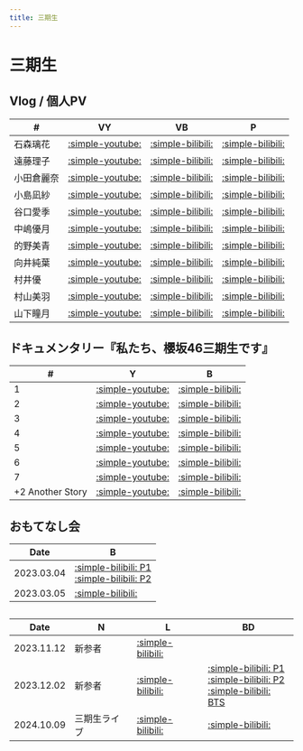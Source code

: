 ```yaml
---
title: 三期生
---
```


# 三期生
## Vlog / 個人PV
| #   | VY | VB | P |
| --- | --- | --- | --- | 
| 石森璃花 | [:simple-youtube:](https://www.youtube.com/watch?v=HaSxrJmAJIE) | [:simple-bilibili:](https://www.bilibili.com/video/BV17G4y1D7SU/) | [:simple-bilibili:](https://www.bilibili.com/video/BV1KH4y1r7sD/) | 
| 遠藤理子 | [:simple-youtube:](https://www.youtube.com/watch?v=S4Mb1_XmnNs) | [:simple-bilibili:](https://www.bilibili.com/video/BV1yT411f7xn/) | [:simple-bilibili:](https://www.bilibili.com/video/BV1SC4y1g7CL/) | 
| 小田倉麗奈 | [:simple-youtube:](https://www.youtube.com/watch?v=AkqDicIIYR4) | [:simple-bilibili:](https://www.bilibili.com/video/BV1tv4y1v7Dg/) | [:simple-bilibili:](https://www.bilibili.com/video/BV1sB4y1o7fM/) | 
| 小島凪紗 | [:simple-youtube:](https://www.youtube.com/watch?v=QFbV3Zuq8X4) | [:simple-bilibili:](https://www.bilibili.com/video/BV1dP4y1e7ee/) | [:simple-bilibili:](https://www.bilibili.com/video/BV14G41127kA/) | 
| 谷口愛季 | [:simple-youtube:](https://www.youtube.com/watch?v=TKD9ZnMj_f4) | [:simple-bilibili:](https://www.bilibili.com/video/BV1BP4y1k7iV/) | [:simple-bilibili:](https://www.bilibili.com/video/BV16h4y1q7BJ/) | 
| 中嶋優月 | [:simple-youtube:](https://www.youtube.com/watch?v=tC36nAdDP48) | [:simple-bilibili:](https://www.bilibili.com/video/BV1V84y187JY/) | [:simple-bilibili:](https://www.bilibili.com/video/BV1hp4y1T7m1/) | 
| 的野美青 | [:simple-youtube:](https://www.youtube.com/watch?v=IyM4TmhlyNc&list=PL0eK3gfF1BbM1jczebVgGt4Md8lj3Lisc) | [:simple-bilibili:](https://www.bilibili.com/video/BV1C84y1P75G/) | [:simple-bilibili:](https://www.bilibili.com/video/BV1Yw411C73r/) | 
| 向井純葉 | [:simple-youtube:](https://www.youtube.com/watch?v=3QH89Zh6tp4) | [:simple-bilibili:](https://www.bilibili.com/video/BV1FW4y1V7fV/) | [:simple-bilibili:](https://www.bilibili.com/video/BV1np4y1T7gY/) | 
| 村井優 | [:simple-youtube:](https://www.youtube.com/watch?v=SmD075UTW9U) | [:simple-bilibili:](https://www.bilibili.com/video/BV1vP411f7Yv/) | [:simple-bilibili:](https://www.bilibili.com/video/BV11w411C7V7/) | 
| 村山美羽 | [:simple-youtube:](https://www.youtube.com/watch?v=aId12rpu8i4) | [:simple-bilibili:](https://www.bilibili.com/video/BV1uG4y1D7CT/) | [:simple-bilibili:](https://www.bilibili.com/video/BV1A94y1b7UU/) | 
| 山下瞳月 | [:simple-youtube:](https://www.youtube.com/watch?v=Nz-4tc4Oigc) | [:simple-bilibili:](https://www.bilibili.com/video/BV13Y41167wv/) | [:simple-bilibili:](https://www.bilibili.com/video/BV11H4y1X7j1/) | 

## ドキュメンタリー『私たち、櫻坂46三期生です』

| #   | Y | B |
| --- | --- | --- |
| 1 | [:simple-youtube:](https://www.youtube.com/watch?v=5XC1rzAdM_0) | [:simple-bilibili:](https://www.bilibili.com/video/BV1xd4y1V7EX/) |
| 2 | [:simple-youtube:](https://www.youtube.com/watch?v=xJc4QUx3lH0) | [:simple-bilibili:](https://www.bilibili.com/video/BV1kT41117NJ/) |
| 3 | [:simple-youtube:](https://www.youtube.com/watch?v=7PU8n8_3HBo) | [:simple-bilibili:](https://www.bilibili.com/video/BV1RG4y1D7SK/) |
| 4 | [:simple-youtube:](https://www.youtube.com/watch?v=c-wfMmYnaHk) | [:simple-bilibili:](https://www.bilibili.com/video/BV1UM411v7qD/) |
| 5 | [:simple-youtube:](https://www.youtube.com/watch?v=40ETApmvGoU) | [:simple-bilibili:](https://www.bilibili.com/video/BV1yA411z749/) |
| 6 | [:simple-youtube:](https://www.youtube.com/watch?v=AY1qJ7O90Dc) | [:simple-bilibili:](https://www.bilibili.com/video/BV1q84y1G7ji/) |
| 7 | [:simple-youtube:](https://www.youtube.com/watch?v=ClnzbV69s3I) | [:simple-bilibili:](https://www.bilibili.com/video/BV1oR4y1q739/) |
| +2 Another Story | [:simple-youtube:](https://www.youtube.com/watch?v=R3qQjdGoy10) | [:simple-bilibili:](https://www.bilibili.com/video/BV1ws4y1j7oi/) |

## おもてなし会

| Date | B |
| --- | --- | 
| 2023.03.04 | [:simple-bilibili: P1](https://www.bilibili.com/video/BV1qa4y1m7Qc/) <br> [:simple-bilibili: P2](https://www.bilibili.com/video/BV1sV411X7NN/) |
| 2023.03.05 | [:simple-bilibili:](https://www.bilibili.com/video/BV1JX4y1S7QY/) |

## 

| Date | N | L | BD |
| --- | --- | --- | --- |
| 2023.11.12 | 新参者 | [:simple-bilibili:](https://www.bilibili.com/video/BV1Lu4y1V7R4/) | |
| 2023.12.02 | 新参者 | [:simple-bilibili:](https://www.bilibili.com/video/BV1Rt421b7Uo/) | [:simple-bilibili: P1](https://www.bilibili.com/video/BV13C411a7bm/) <br> [:simple-bilibili: P2](https://www.bilibili.com/video/BV1xw4m1Z7Li/) <br> [:simple-bilibili: BTS](https://www.bilibili.com/video/BV1sc411S7oH/) |
| 2024.10.09 | 三期生ライブ | [:simple-bilibili:](https://www.bilibili.com/video/BV1qE28YKEsW/) | [:simple-bilibili:](https://www.bilibili.com/video/BV1tRAneqEx8/) |
